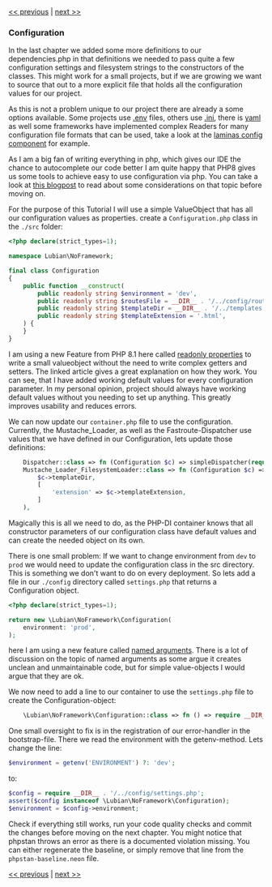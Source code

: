 [<< previous](11-templating.md) | [next >>](13-refactoring.md)

### Configuration

In the last chapter we added some more definitions to our dependencies.php in that definitions
we needed to pass quite a few configuration settings and filesystem strings to the constructors
of the classes. This might work for a small projects, but if we are growing we want to source that out to a more
explicit file that holds all the configuration values for our project.

As this is not a problem unique to our project there are already a some options available. Some projects use
[.env](https://github.com/vlucas/phpdotenv) files, others use
[.ini](https://www.php.net/manual/de/function.parse-ini-file.php), there is
[yaml](https://www.php.net/manual/de/function.yaml-parse-file.php) as well some frameworks have implemented complex
Readers for many configuration file formats that can be used, take a look at the
[laminas config component](https://docs.laminas.dev/laminas-config/reader/) for example.

As I am a big fan of writing everything in php, which gives our IDE the chance to autocomplete our code better I am
quite happy that PHP8 gives us some tools to achieve easy to use configuration via php. You can take a look at
[this blogpost](https://stitcher.io/blog/what-about-config-builders) to read about some considerations on that topic
before moving on.

For the purpose of this Tutorial I will use a simple ValueObject that has all our configuration values as properties.
create a `Configuration.php` class in the `./src` folder:

```php
<?php declare(strict_types=1);

namespace Lubian\NoFramework;

final class Configuration
{
    public function __construct(
        public readonly string $environment = 'dev',
        public readonly string $routesFile = __DIR__ . '/../config/routes.php',
        public readonly string $templateDir = __DIR__ . '/../templates',
        public readonly string $templateExtension = '.html',
    ) {
    }
}
```

I am using a new Feature from PHP 8.1 here called 
[readonly properties](https://stitcher.io/blog/php-81-readonly-properties) to write a small valueobject without the need
to write complex getters and setters. The linked article gives a great explanation on how they work. You can see, that
I have added working default values for every configuration parameter. In my personal opinion, project should always
have working default values without you needing to set up anything. This greatly improves usability and reduces errors.

We can now update our `container.php` file to use the configuration. Currently, the Mustache_Loader, as well as the 
Fastroute-Dispatcher use values that we have defined in our Configuration, lets update those definitions:

```php
    Dispatcher::class => fn (Configuration $c) => simpleDispatcher(require $c->routesFile),
    Mustache_Loader_FilesystemLoader::class => fn (Configuration $c) => new Mustache_Loader_FilesystemLoader(
        $c->templateDir,
        [
            'extension' => $c->templateExtension,
        ]
    ),
```

Magically this is all we need to do, as the PHP-DI container knows that all constructor parameters of our configuration
class have default values and can create the needed object on its own.

There is one small problem: If we want to change environment from `dev` to `prod` we would need to update the
configuration class in the src directory. This is something we don't want to do on every deployment. So lets add a file
in our `./config` directory called `settings.php` that returns a Configuration object.
```php
<?php declare(strict_types=1);

return new \Lubian\NoFramework\Configuration(
    environment: 'prod',
);
```

here I am using a new feature called [named arguments](https://stitcher.io/blog/php-8-named-arguments). There is 
a lot of discussion on the topic of named arguments as some argue it creates unclean and
unmaintainable code, but for simple value-objects I would argue that they are ok.

We now need to add a line to our container to use the `settings.php` file to create the Configuration-object:

```php
    \Lubian\NoFramework\Configuration::class => fn () => require __DIR__ . '/settings.php',
```

One small oversight to fix is in the registration of our error-handler in the bootstrap-file. There we read the
environment with the getenv-method. Lets change the line:
```php
$environment = getenv('ENVIRONMENT') ?: 'dev';
```

to:
```php
$config = require __DIR__ . '/../config/settings.php';
assert($config instanceof \Lubian\NoFramework\Configuration);
$environment = $config->environment;
```

Check if everything still works, run your code quality checks and commit the changes before moving on the next chapter.
You might notice that phpstan throws an error as there is a documented violation missing. You can either regenerate the
baseline, or simply remove that line from the `phpstan-baseline.neon` file.

[<< previous](11-templating.md) | [next >>](13-refactoring.md)
